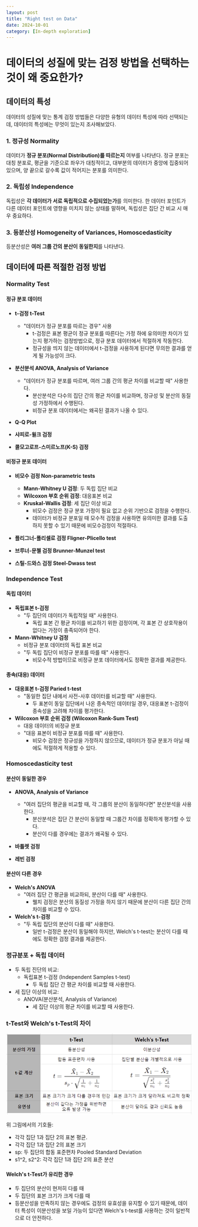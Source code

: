 ```yaml
---
layout: post
title: "Right test on Data"
date: 2024-10-01
category: [In-depth exploration]
---
```


# 데이터의 성질에 맞는 검정 방법을 선택하는 것이 왜 중요한가?

## 데이터의 특성

데이터의 성질에 맞는 통계 검정 방법들은 다양한 유형의 데이터 특성에 따라 선택되는데, 데이터의 특성에는 무엇이 있는지 조사해보았다.

### 1. 정규성 Normality

데이터가 **정규 분포(Normal Distribution)를 따르는지** 여부를 나타낸다. 정규 분포는 대칭 분포로, 평균을 기준으로 좌우가 대칭적이고, 대부분의 데이터가 중앙에 집중되어 있으며, 양 끝으로 갈수록 값이 적어지는 분포를 의미한다.

### 2. 독립성 Independence

독립성은 **각 데이터가 서로 독립적으로 수집되었는가**를 의미한다. 한 데이터 포인트가 다른 데이터 포인트에 영향을 미치지 않는 상태를 말하며, 독립성은 집단 간 비교 시 매우 중요하다.

### 3. 등분산성 Homogeneity of Variances, Homoscedasticity

등분산성은 **여러 그룹 간의 분산이 동일한지**를 나타낸다.

## 데이터에 따른 적절한 검정 방법

### Normality Test

#### 정규 분포 데이터

- **t-검정 t-Test**

  - "데이터가 정규 분포를 따르는 경우" 사용
    - t-검정은 표본 평균이 정규 분포를 따른다는 가정 하에 유의미한 차이가 있는지 평가하는 검정방법으로, 정규 분포 데이터에서 적절하게 작동한다.
    - 정규성을 띄지 않는 데이터에서 t-검정을 사용하게 된다면 무의한 결과를 얻게 될 가능성이 크다.

- **분산분석 ANOVA, Analysis of Variance**

  - "데이터가 정규 분포를 따르며, 여러 그룹 간의 평균 차이를 비교할 때" 사용한다.
    - 분산분석은 다수의 집단 간의 평균 차이를 비교하며, 정규성 및 분산의 동질성 가정하에서 수행된다.
    - 비정규 분포 데이터에서는 왜곡된 결과가 나올 수 있다.

- **Q-Q Plot**
- **샤피로-윌크 검정**
- **콜모고로프-스미르노프(K-S) 검정**

#### 비정규 분포 데이터

- **비모수 검정 Non-parametric tests**

  - **Mann-Whitney U 검정**: 두 독립 집단 비교
  - **Wilcoxon 부호 순위 검정**: 대응표본 비교
  - **Kruskal-Wallis 검정**: 세 집단 이상 비교
    - 비모수 검정은 정규 분포 가정이 필요 없고 순위 기반으로 검정을 수행한다.
    - 데이터가 비정규 분포일 때 모수적 검정을 사용하면 유의미한 결과를 도출하지 못할 수 있기 때문에 비모수검정이 적절하다.

- **플리그너-폴리셀로 검정 Fligner-Plicello test**
- **브루너-문첼 검정 Brunner-Munzel test**
- **스틸-드와스 검정 Steel-Dwass test**

### Independence Test

#### 독립 데이터

- **독립표본 t-검정**
  - "두 집단의 데이터가 독립적일 때" 사용한다.
    - 독립 표본 간 평균 차이를 비교하기 위한 검정이며, 각 표본 간 상호작용이 없다는 가정이 충족되어야 한다.
- **Mann-Whitney U 검정**
  - 비정규 분포 데이터의 독립 표본 비교
  - "두 독립 집단이 비정규 분포를 따를 때" 사용한다.
    - 비모수적 방법이므로 비정규 분포 데이터에서도 정확한 결과를 제공한다.

#### 종속(대응) 데이터

- **대응표본 t-검정 Paried t-test**
  - "동일한 집단 내에서 사전-사후 데이터를 비교할 때" 사용한다.
    - 두 표본이 동일 집단에서 나온 종속적인 데이터일 경우, 대응표본 t-검정이 종속성을 고려해 차이를 평가한다.
- **Wilcoxon 부호 순위 검정 (Wilcoxon Rank-Sum Test)**
  - 대응 데이터의 비정규 분포
  - "대응 표본이 비정규 분포를 따를 때" 사용한다.
    - 비모수 검정은 정규성을 가정하지 않으므로, 데이터가 정규 분포가 아닐 때에도 적절하게 적용할 수 있다.

### Homoscedasticity test

#### 분산이 동일한 경우

- **ANOVA, Analysis of Variance**

  - "여러 집단의 평균을 비교할 때, 각 그룹의 분산이 동일하다면" 분산분석을 사용한다.
    - 분산분석은 집단 간 분산이 동일할 때 그룹간 차이를 정확하게 평가할 수 있다.
    - 분산이 다를 경우에는 결과가 왜곡될 수 있다.

- **바틀렛 검정**
- **레빈 검정**

#### 분산이 다른 경우

- **Welch's ANOVA**
  - "여러 집단 간 평균을 비교하되, 분산이 다를 때" 사용한다.
    - 웰치 검정은 분산의 동질성 가정을 하지 않기 때문에 분산이 다른 집단 간의 차이를 비교할 수 있다.
- **Welch's t-검정**
  - "두 독립 집단의 분산이 다를 때" 사용한다.
    - 일반 t-검정은 분산이 동일해야 하지만, Welch's t-test는 분산이 다를 때에도 정확한 검정 결과를 제공한다.

### 정규분포 + 독립 데이터

- 두 독립 진단의 비교:
  - 독립표본 t-검정 (Independent Samples t-test)
    - 두 독립 집단 간 평균 차이를 비교할 때 사용한다.
- 세 집단 이상의 비교:
  - ANOVA(분산분석, Analysis of Variance)
    - 세 집단 이상의 평균 차이를 비교할 때 사용한다.

### t-Test와 Welch's t-Test의 차이

<img src="/public/img/241001/Diff of 2 t-test.png" alt="Difference between t-Test and Welch's t-Test">

위 그림에서의 기호들:

- 각각 집단 1과 집단 2의 표본 평균.
- 각각 집단 1과 집단 2의 표본 크기
- sp: 두 집단의 합동 표준편차 Pooled Standard Deviation
- s1^2, s2^2: 각각 집단 1과 집단 2의 표준 분산

#### Welch's t-Test가 유리한 경우

- 두 집단의 분산이 현저히 다를 때
- 두 집단의 표본 크기가 크게 다를 때
- 등분산성을 만족하지 않는 경우에도 검정의 유효성을 유지할 수 있기 때문에, 데이터 특성이 이분산성을 보일 가능이 있다면 Welch's t-test를 사용하는 것이 일반적으로 더 안전하다.
